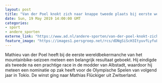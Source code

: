 ```yaml
---
layout: post
title: "Van der Poel knokt zich naar knappe tweede plaats bij eerste wereldbeker"
date: Sun, 19 May 2019 14:00:00 GMT
categories: 
- sport 
- andere_sporten 
externe_link: "https://www.ad.nl/andere-sporten/van-der-poel-knokt-zich-naar-knappe-tweede-plaats-bij-eerste-wereldbeker~af1eca6b/"
feature_image: "https://images1.persgroep.net/rcs/dDNgSiScH3ItyuvfLyfuLvNP-bE/diocontent/148630739/_fitwidth/400/?appId=21791a8992982cd8da851550a453bd7f&quality=0.7"
---
```


Mathieu van der Poel heeft bij de eerste wereldbekermanche van het mountainbike-seizoen meteen een belangrijk resultaat geboekt. Hij eindigde als tweede na een prachtige race in de modder van Albstadt, waardoor hij meteen een nominatie op zak heeft voor de Olympische Spelen van volgend jaar in Tokio. De winst ging naar Mathias Flückiger uit Zwitserland.
